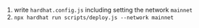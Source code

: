 1. write `hardhat.config.js` including setting the network `mainnet`
2. `npx hardhat run scripts/deploy.js --network mainnet` 
